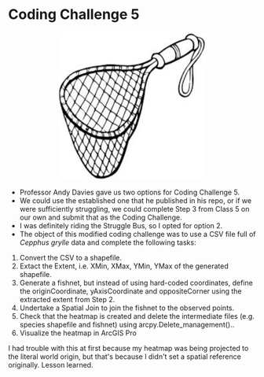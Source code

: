 # Coding Challenge 5

<p align="center">
  <img height="300" src="https://github.com/KelseyTichenor/NRS528_Class/blob/main/Images/fishnet.jpg?raw=true">
</p>

* Professor Andy Davies gave us two options for Coding Challenge 5.
* We could use the established one that he published in his repo, or if we were sufficiently struggling, we could complete Step 3 from Class 5 on our own and submit that as the Coding Challenge.
* I was definitely riding the Struggle Bus, so I opted for option 2.
* The object of this modified coding challenge was to use a CSV file full of *Cepphus grylle* data and complete the following tasks:
1. Convert the CSV to a shapefile.
2. Extact the Extent, i.e. XMin, XMax, YMin, YMax of the generated shapefile.
3. Generate a fishnet, but instead of using hard-coded coordinates, define the originCoordinate, yAxisCoordinate and oppositeCorner using the extracted extent from Step 2. 
4. Undertake a Spatial Join to join the fishnet to the observed points.
5. Check that the heatmap is created and delete the intermediate files (e.g. species shapefile and fishnet) using arcpy.Delete_management()..
6. Visualize the heatmap in ArcGIS Pro

I had trouble with this at first because my heatmap was being projected to the literal world origin, but that's because I didn't set a spatial reference originally. Lesson learned.